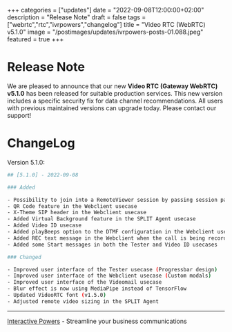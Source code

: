 +++
categories = ["updates"]
date = "2022-09-08T12:00:00+02:00"
description = "Release Note"
draft = false
tags = ["webrtc","rtc","ivrpowers","changelog"]
title = "Video RTC (WebRTC) v5.1.0"
image = "/postimages/updates/ivrpowers-posts-01.088.jpeg"
featured = true
+++

# Release Note

We are pleased to announce that our new **Video RTC (Gateway WebRTC) v5.1.0** has been released for suitable production services. This new version includes a specific security fix for data channel recommendations.  All users with previous maintained versions can upgrade today. Please contact our support!

# ChangeLog

Version 5.1.0:

```bash
## [5.1.0] - 2022-09-08

### Added

- Possibility to join into a RemoteViewer session by passing session params via URL (for agents)
- QR Code feature in the Webclient usecase
- X-Theme SIP header in the Webclient usecase
- Added Virtual Background feature in the SPLIT Agent usecase
- Added Video ID usecase
- Added playBeeps option to the DTMF configuration in the Webclient usecase
- Added REC text message in the Webclient when the call is being recorded
- Added some Start messages in both the Tester and Video ID usecases

### Changed

- Improved user interface of the Tester usecase (Progressbar design)
- Improved user interface of the Webclient usecase (Custom modals)
- Improved user interface of the Videomail usecase
- Blur effect is now using MediaPipe instead of TensorFlow
- Updated VideoRTC font (v1.5.0)
- Adjusted remote video sizing in the SPLIT Agent
```

---
[Interactive Powers](http://www.ivrpowers.com/) - Streamline your business communications

